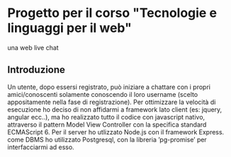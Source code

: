 # Progetto per il corso "Tecnologie e linguaggi per il web"
una web live chat

## Introduzione
Un utente, dopo
essersi registrato, può iniziare a chattare con i propri amici/conoscenti
solamente conoscendo il loro username (scelto appositamente nella fase
di registrazione).
Per ottimizzare la velocità di esecuzione ho deciso di non affidarmi a
framework lato client (es: jquery, angular ecc..), ma ho realizzato tutto il
codice con javascript nativo, attraverso il pattern Model View Controller
con la specifica standard ECMAScript 6.
Per il server ho utlizzato Node.js con il framework Express.
come DBMS ho utilizzato Postgresql, con la libreria ’pg-promise’ per
interfacciarmi ad esso.
